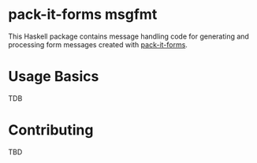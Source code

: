 pack-it-forms msgfmt
====================

This Haskell package contains message handling code for generating and
processing form messages created with
[pack-it-forms](https://github.com/pack-it-forms/pack-it-forms).

Usage Basics
============
TDB

Contributing
============
TBD
